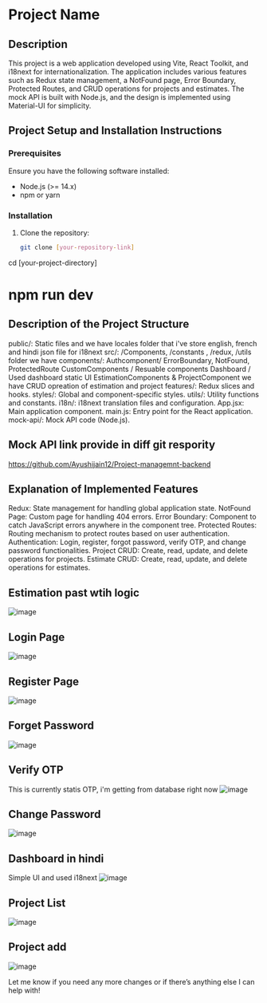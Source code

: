 # Project Name

## Description
This project is a web application developed using Vite, React Toolkit, and i18next for internationalization. The application includes various features such as Redux state management, a NotFound page, Error Boundary, Protected Routes, and CRUD operations for projects and estimates. The mock API is built with Node.js, and the design is implemented using Material-UI for simplicity.

## Project Setup and Installation Instructions

### Prerequisites
Ensure you have the following software installed:
- Node.js (>= 14.x)
- npm or yarn

### Installation
1. Clone the repository:
   ```bash
   git clone [your-repository-link]

cd [your-project-directory]
# npm run dev

## Description of the Project Structure
public/: Static files and we have locales folder that i've store english, french and hindi json file for i18next 
src/: /Components, /constants , /redux, /utils folder we have 
components/: 
Authcomponent/ ErrorBoundary, NotFound, ProtectedRoute
CustomComponents / Resuable components 
Dashboard / Used dashboard static UI
EstimationComponents &  ProjectComponent we have CRUD opreation of estimation and project
features/: Redux slices and hooks.
styles/: Global and component-specific styles.
utils/: Utility functions and constants.
i18n/: i18next translation files and configuration.
App.jsx: Main application component.
main.js: Entry point for the React application.
mock-api/: Mock API code (Node.js).

## Mock API link provide in diff git respority 
https://github.com/Ayushijain12/Project-managemnt-backend


## Explanation of Implemented Features
Redux: State management for handling global application state.
NotFound Page: Custom page for handling 404 errors.
Error Boundary: Component to catch JavaScript errors anywhere in the component tree.
Protected Routes: Routing mechanism to protect routes based on user authentication.
Authentication: Login, register, forgot password, verify OTP, and change password functionalities.
Project CRUD: Create, read, update, and delete operations for projects.
Estimate CRUD: Create, read, update, and delete operations for estimates.

## Estimation past wtih logic
![image](https://github.com/user-attachments/assets/374b6d71-8ca0-4599-9fc3-6671a9ce1480)

## Login Page
![image](https://github.com/user-attachments/assets/aace6363-1d23-4b4a-be5f-4928f2c406ab)

## Register Page
![image](https://github.com/user-attachments/assets/8d0b5ef4-904c-4def-bdf7-adf92815c8ab)

## Forget Password
![image](https://github.com/user-attachments/assets/e2180d9d-fa0e-4e7b-8732-17ac75890e05)

## Verify OTP
This is currently statis OTP, i'm getting from database right now
![image](https://github.com/user-attachments/assets/40f85783-71d3-4587-95b0-52082bee3fb7)

## Change Password
![image](https://github.com/user-attachments/assets/bd41e320-2758-4426-988e-c537e383e93e)

## Dashboard in hindi 
Simple UI and used i18next
![image](https://github.com/user-attachments/assets/96c3fe0a-300f-4fd5-a1be-6ef0a9dea11f)

## Project List
![image](https://github.com/user-attachments/assets/46e8e870-9f4b-483b-a8bb-91c99995d0e8)

## Project add
![image](https://github.com/user-attachments/assets/236083aa-3e43-4977-acb8-079df1477266)


Let me know if you need any more changes or if there’s anything else I can help with!
